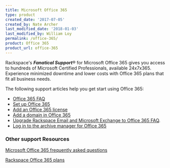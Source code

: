 ```yaml
---
title: Microsoft Office 365
type: product
created_date: '2017-07-05'
created_by: Nate Archer
last_modified_date: '2018-01-03'
last_modified_by: William Loy
permalink: /office-365/
product: Office 365
product_url: office-365
---
```


Rackspace's ***Fanatical Support***&reg; for Microsoft Office 365 gives you access to hundreds of Microsoft Certified Professionals, available 24x7x365.  Experience minimized downtime and lower costs with Office 365 plans that fit all business needs.

The following support articles help you get start using Office 365:

- [Office 365 FAQ](/how-to/office-365-faq)
- [Set up Office 365](/how-to/set-up-office-365)
- [Add an Office 365 license](/how-to/add-an-office-365-license)
- [Add a domain in Office 365](/how-to/add-a-domain-in-office-365)
- [Upgrade Rackspace Email and Microsoft Exchange to Office 365 FAQ](/how-to/upgrade-rackspace-email-and-microsoft-exchange-to-office-365-faq).
- [Log in to the archive manager for Office 365](/how-to/log-in-to-the-archive-manager-for-office-365)

### Other support Resources

[Microsoft Office 365 frequently asked questions](https://products.office.com/en-us/business/microsoft-office-365-frequently-asked-questions)

[Rackspace Office 365 plans](https://www.rackspace.com/office-365/pick-your-plan)
